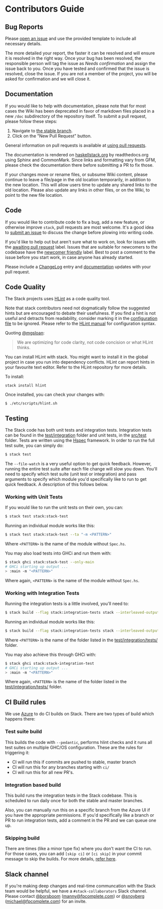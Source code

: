 # Contributors Guide

## Bug Reports

Please [open an issue](https://github.com/commercialhaskell/stack/issues/new)
and use the provided template to include all necessary details.

The more detailed your report, the faster it can be resolved and will ensure it
is resolved in the right way. Once your bug has been resolved, the responsible
person will tag the issue as _Needs confirmation_ and assign the issue back to
you. Once you have tested and confirmed that the issue is resolved, close the
issue. If you are not a member of the project, you will be asked for
confirmation and we will close it.


## Documentation

If you would like to help with documentation, please note that for most cases
the Wiki has been deprecated in favor of markdown files placed in a new `/doc`
subdirectory of the repository itself. To submit a pull request, please follow these steps:
  1. Navigate to [the stable branch](https://github.com/commercialhaskell/stack/tree/stable).
  2. Click on the "New Pull Request" button.
  
General information on pull requests is available at [using pull requests](https://help.github.com/articles/using-pull-requests/).

The documentation is rendered on [haskellstack.org](http://haskellstack.org) by
readthedocs.org using Sphinx and CommonMark. Since links and formatting vary
from GFM, please check the documentation there before submitting a PR to fix
those.

If your changes move or rename files, or subsume Wiki content, please continue
to leave a file/page in the old location temporarily, in addition to the new
location. This will allow users time to update any shared links to the old
location. Please also update any links in other files, or on the Wiki, to point
to the new file location.


## Code

If you would like to contribute code to fix a bug, add a new feature, or
otherwise improve `stack`, pull requests are most welcome. It's a good idea to
[submit an issue](https://github.com/commercialhaskell/stack/issues/new) to
discuss the change before plowing into writing code.

If you'd like to help out but aren't sure what to work on, look for issues with
the
[awaiting pull request](https://github.com/commercialhaskell/stack/issues?q=is%3Aopen+is%3Aissue+label%3A%22awaiting+pull+request%22)
label. Issues that are suitable for newcomers to the codebase have the
[newcomer friendly](https://github.com/commercialhaskell/stack/issues?q=is%3Aopen+is%3Aissue+label%3A%22awaiting+pull+request%22+label%3a%22newcomer+friendly%22)
label. Best to post a comment to the issue before you start work, in case anyone
has already started.

Please include a
[ChangeLog](https://github.com/commercialhaskell/stack/blob/master/ChangeLog.md)
entry and
[documentation](https://github.com/commercialhaskell/stack/tree/master/doc/)
updates with your pull request.

## Code Quality

The Stack projects uses [HLint](https://github.com/ndmitchell/hlint) as a code
quality tool.

Note that stack contributors need not dogmatically follow the suggested hints
but are encouraged to debate their usefulness. If you find a hint is not useful
and detracts from readability, consider marking it in the [configuration
file](https://github.com/commercialhaskell/stack/blob/master/.hlint.yaml) to
be ignored. Please refer to the [HLint manual](https://github.com/ndmitchell/hlint#readme)
for configuration syntax.

Quoting [@mgsloan](https://github.com/commercialhaskell/stack/pulls?utf8=%E2%9C%93&q=is%3Apr%20author%3Amgsloan):

> We are optimizing for code clarity, not code concision or what HLint thinks.

You can install HLint with stack. You might want to install it in the global
project in case you run into dependency conflicts. HLint can report hints in
your favourite text editor. Refer to the HLint repository for more details.

To install:

```
stack install hlint
```

Once installed, you can check your changes with:

```
$ ./etc/scripts/hlint.sh
```

## Testing

The Stack code has both unit tests and integration tests. Integration tests can
be found in the [test/integration](https://github.com/commercialhaskell/stack/tree/master/test/integration)
folder and unit tests, in the [src/test](https://github.com/commercialhaskell/stack/tree/master/src/test)
folder. Tests are written using the [Hspec](https://hspec.github.io/) framework. In
order to run the full test suite, you can simply do:

```bash
$ stack test
```

The `--file-watch` is a very useful option to get quick feedback. However,
running the entire test suite after each file change will slow you down. You'll
need to specify which test suite (unit test or integration) and pass arguments
to specify which module you'd specifically like to run to get quick feedback. A
description of this follows below.

### Working with Unit Tests

If you would like to run the unit tests on their own, you can:

```bash
$ stack test stack:stack-test
```

Running an individual module works like this:

```bash
$ stack test stack:stack-test --ta "-m <PATTERN>"
```

Where `<PATTERN>` is the name of the module without `Spec.hs`.

You may also load tests into GHCi and run them with:

```bash
$ stack ghci stack:stack-test --only-main
# GHCi starting up output ...
> :main -m "<PATTERN>"
```

Where again, `<PATTERN>` is the name of the module without `Spec.hs`.

### Working with Integration Tests

Running the integration tests is a little involved, you'll need to:

```bash
$ stack build --flag stack:integration-tests stack --interleaved-output --exec stack-integration-test
```

Running an individual module works like this:

```bash
$ stack build --flag stack:integration-tests stack --interleaved-output --exec "stack-integration-test -m <PATTERN>"
```

Where `<PATTERN>` is the name of the folder listed in the
[test/integration/tests/](https://github.com/commercialhaskell/stack/tree/master/test/integration/tests)
folder.

You may also achieve this through GHCi with:

```bash
$ stack ghci stack:stack-integration-test
# GHCi starting up output ...
> :main -m "<PATTERN>"
```

Where again, `<PATTERN>` is the name of the folder listed in the
[test/integration/tests/](https://github.com/commercialhaskell/stack/tree/master/test/integration/tests)
folder.

## CI Build rules

We use [Azure](https://dev.azure.com/commercialhaskell/stack/_build)
to do CI builds on Stack. There are two types of build which happens
there:

### Test suite build

This builds the code with `--pedantic`, performs hlint checks and it
runs all test suites on multiple GHC/OS configuration. These are the
rules for triggering it:

* CI will run this if commits are pushed to stable, master branch
* CI will run this for any branches starting with `ci/`
* CI will run this for all new PR's.

### Integration based build

This build runs the integration tests in the Stack codebase. This is
scheduled to run daily once for both the stable and master branches.

Also, you can manually run this on a specific branch from the Azure UI
if you have the appropriate permissions. If you'd specifically like a
branch or PR to run integration tests, add a comment in the PR and we
can queue one up.


### Skipping build

There are times (like a minor type fix) where you don't want the CI to
run. For those cases, you can add `[skip ci]` or `[ci skip]` in your
commit message to skip the builds. For more details, [refer
here](https://github.com/Microsoft/azure-pipelines-agent/issues/858#issuecomment-475768046).

## Slack channel

If you're making deep changes and real-time communcation with the Stack team
would be helpful, we have a `#stack-collaborators` Slack channel.  Please
contact [@borsboom](https://github.com/borsboom) (manny@fpcomplete.com) or
[@snoyberg](https://github.com/snoyberg) (michael@fpcomplete.com) for an
invite.
